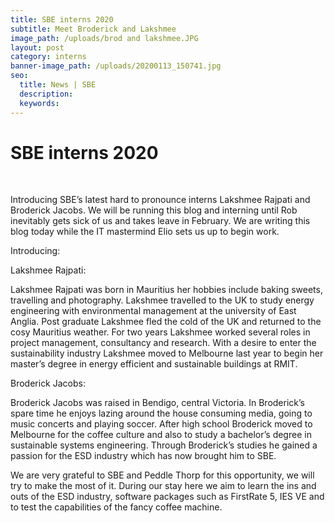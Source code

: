 ```yaml
---
title: SBE interns 2020
subtitle: Meet Broderick and Lakshmee
image_path: /uploads/brod and lakshmee.JPG
layout: post
category: interns
banner-image_path: /uploads/20200113_150741.jpg
seo:
  title: News | SBE
  description:
  keywords:
---
```


# SBE interns 2020

&nbsp;

Introducing SBE’s latest hard to pronounce interns Lakshmee Rajpati and Broderick Jacobs. We will be running this blog and interning until Rob inevitably gets sick of us and takes leave in February. We are writing this blog today while the IT mastermind Elio sets us up to begin work.

Introducing:

Lakshmee Rajpati:

Lakshmee Rajpati was born in Mauritius her hobbies include baking sweets, travelling and photography. Lakshmee travelled to the UK to study energy engineering with environmental management at the university of East Anglia. Post graduate Lakshmee fled the cold of the UK and returned to the cosy Mauritius weather. For two years Lakshmee worked several roles in project management, consultancy and research. With a desire to enter the sustainability industry Lakshmee moved to Melbourne last year to begin her master’s degree in energy efficient and sustainable buildings at RMIT.

Broderick Jacobs:

Broderick Jacobs was raised in Bendigo, central Victoria. In Broderick’s spare time he enjoys lazing around the house consuming media, going to music concerts and playing soccer. After high school Broderick moved to Melbourne for the coffee culture and also to study a bachelor’s degree in sustainable systems engineering. Through Broderick’s studies he gained a passion for the ESD industry which has now brought him to SBE.

We are very grateful to SBE and Peddle Thorp for this opportunity, we will try to make the most of it. During our stay here we aim to learn the ins and outs of the ESD industry, software packages such as FirstRate 5, IES VE and to test the capabilities of the fancy coffee machine.
